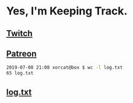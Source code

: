 # Yes, I'm Keeping Track.

## [Twitch](https://twitch.tv/ojreeves)
## [Patreon](https://patreon.com/ojreeves)

```bash
2019-07-08 21:08 xorcat@box $ wc -l log.txt
65 log.txt
```

## [log.txt](/log.txt)
